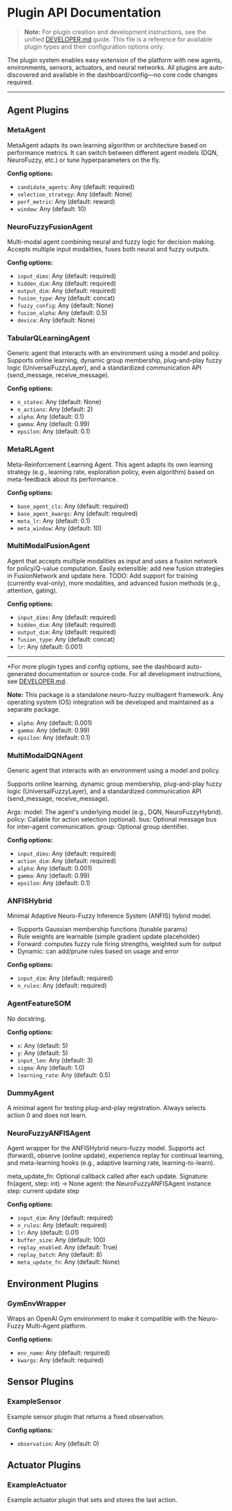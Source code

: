 # Plugin API Documentation

> **Note:** For plugin creation and development instructions, see the unified [DEVELOPER.md](DEVELOPER.md) guide. This file is a reference for available plugin types and their configuration options only.

The plugin system enables easy extension of the platform with new agents, environments, sensors, actuators, and neural networks. All plugins are auto-discovered and available in the dashboard/config—no core code changes required.

---

## Agent Plugins

### MetaAgent
MetaAgent adapts its own learning algorithm or architecture based on performance metrics. It can switch between different agent models (DQN, NeuroFuzzy, etc.) or tune hyperparameters on the fly.

**Config options:**
- `candidate_agents`: Any (default: required)
- `selection_strategy`: Any (default: None)
- `perf_metric`: Any (default: reward)
- `window`: Any (default: 10)

### NeuroFuzzyFusionAgent
Multi-modal agent combining neural and fuzzy logic for decision making. Accepts multiple input modalities, fuses both neural and fuzzy outputs.

**Config options:**
- `input_dims`: Any (default: required)
- `hidden_dim`: Any (default: required)
- `output_dim`: Any (default: required)
- `fusion_type`: Any (default: concat)
- `fuzzy_config`: Any (default: None)
- `fusion_alpha`: Any (default: 0.5)
- `device`: Any (default: None)

### TabularQLearningAgent
Generic agent that interacts with an environment using a model and policy. Supports online learning, dynamic group membership, plug-and-play fuzzy logic (UniversalFuzzyLayer), and a standardized communication API (send_message, receive_message).

**Config options:**
- `n_states`: Any (default: None)
- `n_actions`: Any (default: 2)
- `alpha`: Any (default: 0.1)
- `gamma`: Any (default: 0.99)
- `epsilon`: Any (default: 0.1)

### MetaRLAgent
Meta-Reinforcement Learning Agent. This agent adapts its own learning strategy (e.g., learning rate, exploration policy, even algorithm) based on meta-feedback about its performance.

**Config options:**
- `base_agent_cls`: Any (default: required)
- `base_agent_kwargs`: Any (default: required)
- `meta_lr`: Any (default: 0.1)
- `meta_window`: Any (default: 10)

### MultiModalFusionAgent
Agent that accepts multiple modalities as input and uses a fusion network for policy/Q-value computation. Easily extensible: add new fusion strategies in FusionNetwork and update here. TODO: Add support for training (currently eval-only), more modalities, and advanced fusion methods (e.g., attention, gating).

**Config options:**
- `input_dims`: Any (default: required)
- `hidden_dim`: Any (default: required)
- `output_dim`: Any (default: required)
- `fusion_type`: Any (default: concat)
- `lr`: Any (default: 0.001)

---

*For more plugin types and config options, see the dashboard auto-generated documentation or source code. For all development instructions, see [DEVELOPER.md](DEVELOPER.md).

**Note:** This package is a standalone neuro-fuzzy multiagent framework. Any operating system (OS) integration will be developed and maintained as a separate package.

- `alpha`: Any (default: 0.001)
- `gamma`: Any (default: 0.99)
- `epsilon`: Any (default: 0.1)

### MultiModalDQNAgent

Generic agent that interacts with an environment using a model and policy.

Supports online learning, dynamic group membership, plug-and-play fuzzy logic (UniversalFuzzyLayer),
and a standardized communication API (send_message, receive_message).

Args:
    model: The agent's underlying model (e.g., DQN, NeuroFuzzyHybrid).
    policy: Callable for action selection (optional).
    bus: Optional message bus for inter-agent communication.
    group: Optional group identifier.

**Config options:**

- `input_dims`: Any (default: required)
- `action_dim`: Any (default: required)
- `alpha`: Any (default: 0.001)
- `gamma`: Any (default: 0.99)
- `epsilon`: Any (default: 0.1)

### ANFISHybrid

Minimal Adaptive Neuro-Fuzzy Inference System (ANFIS) hybrid model.
- Supports Gaussian membership functions (tunable params)
- Rule weights are learnable (simple gradient update placeholder)
- Forward: computes fuzzy rule firing strengths, weighted sum for output
- Dynamic: can add/prune rules based on usage and error

**Config options:**

- `input_dim`: Any (default: required)
- `n_rules`: Any (default: required)

### AgentFeatureSOM

No docstring.

**Config options:**

- `x`: Any (default: 5)
- `y`: Any (default: 5)
- `input_len`: Any (default: 3)
- `sigma`: Any (default: 1.0)
- `learning_rate`: Any (default: 0.5)

### DummyAgent

A minimal agent for testing plug-and-play registration.
Always selects action 0 and does not learn.


### NeuroFuzzyANFISAgent

Agent wrapper for the ANFISHybrid neuro-fuzzy model.
Supports act (forward), observe (online update), experience replay for continual learning,
and meta-learning hooks (e.g., adaptive learning rate, learning-to-learn).

meta_update_fn: Optional callback called after each update.
  Signature: fn(agent, step: int) -> None
  agent: the NeuroFuzzyANFISAgent instance
  step: current update step

**Config options:**

- `input_dim`: Any (default: required)
- `n_rules`: Any (default: required)
- `lr`: Any (default: 0.01)
- `buffer_size`: Any (default: 100)
- `replay_enabled`: Any (default: True)
- `replay_batch`: Any (default: 8)
- `meta_update_fn`: Any (default: None)


## Environment Plugins

### GymEnvWrapper

Wraps an OpenAI Gym environment to make it compatible with the Neuro-Fuzzy Multi-Agent platform.

**Config options:**

- `env_name`: Any (default: required)
- `kwargs`: Any (default: required)


## Sensor Plugins

### ExampleSensor

Example sensor plugin that returns a fixed observation.

**Config options:**

- `observation`: Any (default: 0)


## Actuator Plugins

### ExampleActuator

Example actuator plugin that sets and stores the last action.

